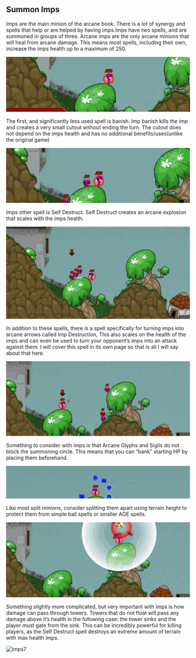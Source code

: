 ## Summon Imps 


Imps are the main minion of the arcane book. There is a lot of synergy and spells that help or are helped by having imps.Imps have two spells, and are summoned in groups of three. Arcane imps are the only arcane minions that will heal from arcane damage. This means most spells, including their own, increase the imps health up to a maximum of 250.

![imps1](https://raw.githubusercontent.com/1IlIl/wikidata/main/arcane/gifs/summonimps1.gif)

The first, and significantly less used spell is banish. Imp banish kills the imp and creates a very small cutout without ending the turn. The cutout does not depend on the imps health and has no additional benefits/uses(unlike the original game)

![imps2](https://raw.githubusercontent.com/1IlIl/wikidata/main/arcane/gifs/summonimps2.gif)

Imps other spell is Self Destruct. Self Destruct creates an arcane explosion that scales with the imps health.

![imps3](https://raw.githubusercontent.com/1IlIl/wikidata/main/arcane/gifs/summonimps3.gif)

In addition to these spells, there is a spell specifically for turning imps into arcane arrows called Imp Destruction, This also scales on the health of the imps and can even be used to turn your opponent’s imps into an attack against them. I will cover this spell in its own page so that is all I will say about that here.

![imps6](https://raw.githubusercontent.com/1IlIl/wikidata/main/arcane/gifs/summonimps6.gif)

Something to consider with imps is that Arcane Glyphs and Sigils do not block the summoning circle. This means that you can “bank” starting HP by placing them beforehand.

![imps4](https://raw.githubusercontent.com/1IlIl/wikidata/main/arcane/gifs/summonimps4.gif)

Like most split minions, consider splitting them apart using terrain height to protect them from simple ball spells or smaller AOE spells.

![imps5](https://raw.githubusercontent.com/1IlIl/wikidata/main/arcane/gifs/summonimps5.gif)

Something slightly more complicated, but very important with imps is how damage can pass through towers. Towers that do not float will pass any damage above it’s health in the following case: the tower sinks and the player must gate from the sink. This can be incredibly powerful for killing players, as the Self Destruct spell destroys an extreme amount of terrain with max health imps.

![imps7](https://raw.githubusercontent.com/1IlIl/wikidata/main/arcane/gifs/summonimps7.gif)
<br />
